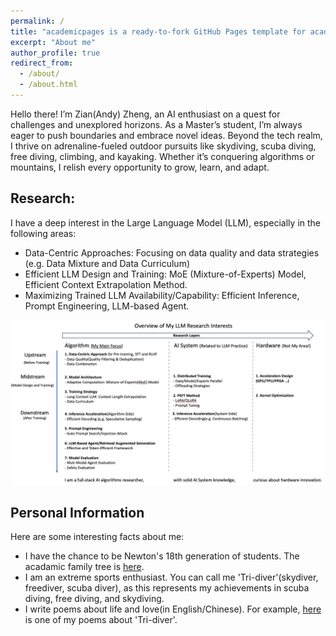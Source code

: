 ```yaml
---
permalink: /
title: "academicpages is a ready-to-fork GitHub Pages template for academic personal websites"
excerpt: "About me"
author_profile: true
redirect_from: 
  - /about/
  - /about.html
---
```

Hello there! I’m Zian(Andy) Zheng, an AI enthusiast on a quest for challenges and unexplored horizons. As a Master’s student, I’m always eager to push boundaries and embrace novel ideas. Beyond the tech realm, I thrive on adrenaline-fueled outdoor pursuits like skydiving, scuba diving, free diving, climbing, and kayaking. Whether it’s conquering algorithms or mountains, I relish every opportunity to grow, learn, and adapt. 

Research:
------
I have a deep interest in the Large Language Model (LLM), especially in the following areas:
- Data-Centric Approaches: Focusing on data quality and data strategies (e.g. Data Mixture and Data Curriculum)
- Efficient LLM Design and Training: MoE (Mixture-of-Experts) Model, Efficient Context Extrapolation Method.
- Maximizing Trained LLM Availability/Capability: Efficient Inference, Prompt Engineering, LLM-based Agent.

![Overview of My Research Interest](/images/research_interests.png)

Personal Information
------
Here are some interesting facts about me: 
- I have the chance to be Newton's 18th generation of students. The acadamic family tree is [here](/files/academic_family_tree.md).
- I am an extreme sports enthusiast. You can call me 'Tri-diver'(skydiver, freediver, scuba diver), as this represents my achievements in scuba diving, free diving, and skydiving.
- I write poems about life and love(in English/Chinese). For example, [here](/images/poem.png) is one of my poems about 'Tri-diver'.

